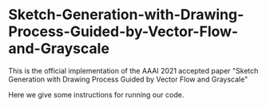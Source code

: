 # Sketch-Generation-with-Drawing-Process-Guided-by-Vector-Flow-and-Grayscale
This is the official implementation of the AAAI 2021 accepted paper "Sketch Generation with Drawing Process Guided by Vector Flow and Grayscale"  

Here we give some instructions for running our code.
